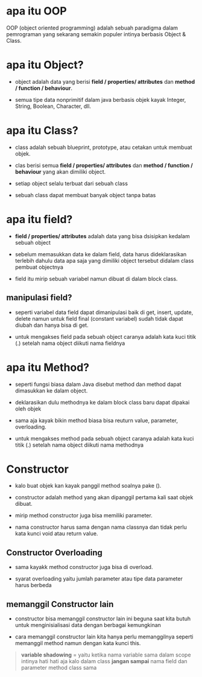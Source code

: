 # apa itu OOP

OOP (object oriented programming) adalah sebuah paradigma dalam pemrograman yang sekarang semakin populer intinya berbasis Object & Class.

# apa itu Object?

- object adalah data yang berisi **field / properties/ attributes** dan **method / function / behaviour**.

- semua tipe data nonprimitif dalam java berbasis objek kayak Integer, String, Boolean, Character, dll.

# apa itu Class?
- class adalah sebuah blueprint, prototype, atau cetakan untuk membuat objek.

- clas berisi semua **field / properties/ attributes** dan **method / function / behaviour** yang akan dimiliki object.

- setiap object selalu terbuat dari sebuah class

- sebuah class dapat membuat banyak object tanpa batas

# apa itu field?

- **field / properties/ attributes** adalah data yang bisa dsisipkan kedalam sebuah object

- sebelum memasukkan data ke dalam field, data harus dideklarasikan terlebih dahulu data apa saja yang dimiliki object tersebut didalam class pembuat objectnya

- field itu mirip sebuah variabel namun dibuat di dalam block class.

## manipulasi field?

- seperti variabel data field dapat dimanipulasi baik di get, insert, update, delete namun untuk field final (constant variabel) sudah tidak dapat diubah dan hanya bisa di get.

- untuk mengakses field pada sebuah object caranya adalah kata kuci titik (.) setelah nama object diikuti nama fieldnya

# apa itu Method?

- seperti fungsi biasa dalam Java disebut method dan method dapat dimasukkan ke dalam object.

- deklarasikan dulu methodnya ke dalam block class baru dapat dipakai oleh objek

- sama aja kayak bikin method biasa bisa reuturn value, parameter, overloading.

- untuk mengakses method pada sebuah object caranya adalah kata kuci titik (.) setelah nama object diikuti nama methodnya


# Constructor

- kalo buat objek kan kayak panggil method soalnya pake ().

- constructor adalah method yang akan dipanggil pertama kali saat objek dibuat.

- mirip method constructor juga bisa memiliki parameter.

- nama constructor harus sama dengan nama classnya dan tidak perlu kata kunci void atau return value.

## Constructor Overloading

- sama kayakk method constructor juga bisa di overload.

- syarat overloading yaitu jumlah parameter atau tipe data parameter harus berbeda

## memanggil Constructor lain

- constructor bisa memanggil constructor lain ini beguna saat kita butuh untuk menginisialisasi data dengan berbagai kemungkinan

- cara memanggil constructor lain kita hanya perlu memanggilnya seperti memanggil method namun dengan kata kunci this.

> **variable shadowing** = yaitu ketika nama variable sama dalam scope intinya hati hati aja kalo dalam class **jangan sampai** nama field dan parameter method class sama